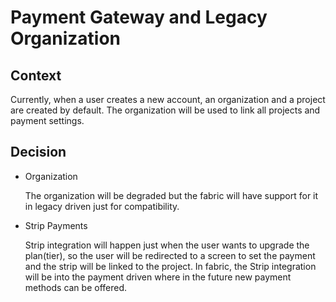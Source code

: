 # Payment Gateway and Legacy Organization

## Context

Currently, when a user creates a new account, an organization and a project are created by default. The organization will be used to link all projects and payment settings.

## Decision

- Organization

  The organization will be degraded but the fabric will have support for it in legacy driven just for compatibility.

- Strip Payments

  Strip integration will happen just when the user wants to upgrade the plan(tier), so the user will be redirected to a screen to set the payment and the strip will be linked to the project. In fabric, the Strip integration will be into the payment driven where in the future new payment methods can be offered.
